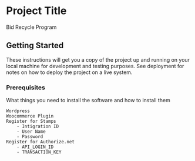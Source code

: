 # Project Title

Bid Recycle Program

## Getting Started

These instructions will get you a copy of the project up and running on your local machine for development and testing purposes. See deployment for notes on how to deploy the project on a live system.

### Prerequisites

What things you need to install the software and how to install them

```
Wordpress
Woocommerce Plugin
Register for Stamps
	- Intigration ID
	- User Name
	- Password
Register for Authorize.net
	- API_LOGIN_ID
	- TRANSACTION_KEY
```